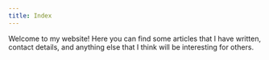 ```yaml
---
title: Index
---
```


Welcome to my website! Here you can find some articles that I have written, contact details, and anything else that I think will be interesting for others. 

